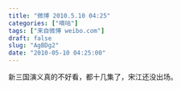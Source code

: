 ```yaml
---
title: "微博 2010.5.10 04:25"
categories: ["嘀咕"]
tags: ["来自微博 weibo.com"]
draft: false
slug: "AgBDg2"
date: "2010-05-10 04:25:00"
---
```


<p>新三国演义真的不好看，都十几集了，宋江还没出场。 ​​​​</p>
